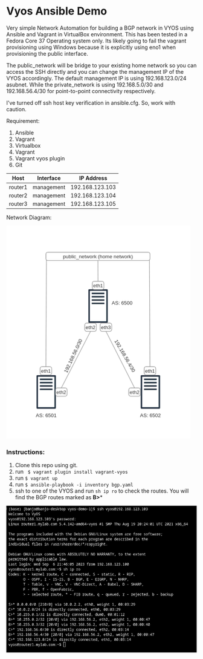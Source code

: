 # Vyos Ansible Demo

Very simple Network Automation for building a BGP network in VYOS using Ansible and Vagrant in VirtualBox environment. This has been tested in a Fedora Core 37 Operating system only. Its likely going to fail the vagrant provisioning using Windows because it is explicitly using eno1 when provisioning the public interface. 

The public_network will be bridge to your existing home network so you can access the SSH directly and you can change the management IP of the VYOS accordingly. The default management IP is using 192.168.123.0/24 asubnet. While the private_network is using 192.168.5.0/30 and 192.168.56.4/30 for point-to-point connectivity respectively. 

I've turned off ssh host key verification in ansible.cfg. So, work with caution.



Requirement:

1. Ansible
2. Vagrant
3. Virtualbox
4. Vagrant 
5. Vagrant vyos plugin 
6. Git

| Host    | Interface  | IP Address      |
| ------- | -----------| --------------- |
| router1 | management | 192.168.123.103 |
| router2 | management | 192.168.123.104 |
| router3 | management | 192.168.123.105 |


Network Diagram:

![diagram](images/diagram.png)


### Instructions:

1. Clone this repo using git.
2. run ``` $ vagrant plugin install vagrant-vyos```
3. run ``` $ vagrant up ```
4. run ``` $ ansible-playbook -i inventory bgp.yaml ```
5. ssh to one of the VYOS and run ``` sh ip ro ``` to check the routes. You will find the BGP routes marked as **B>***
   
![diagram](images/vyos_terminal.png)

